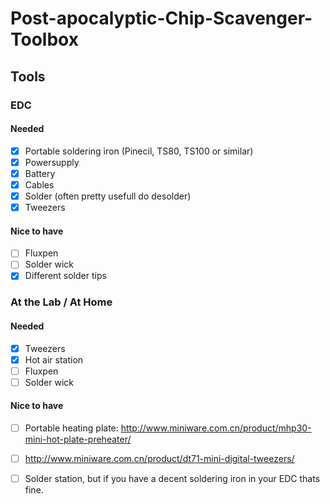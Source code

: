# Post-apocalyptic-Chip-Scavenger-Toolbox


## Tools
### EDC
#### Needed
  - [x] Portable soldering iron  (Pinecil, TS80, TS100 or similar)
  - [x] Powersupply
  - [x] Battery
  - [x] Cables
  - [x] Solder (often pretty usefull do desolder)
  - [x] Tweezers

#### Nice to have
  - [ ] Fluxpen
  - [ ] Solder wick
  - [x] Different solder tips

### At the Lab / At Home
#### Needed
  - [x] Tweezers
  - [x] Hot air station
  - [ ] Fluxpen
  - [ ] Solder wick

#### Nice to have
  - [ ] Portable heating plate: http://www.miniware.com.cn/product/mhp30-mini-hot-plate-preheater/
  - [ ] http://www.miniware.com.cn/product/dt71-mini-digital-tweezers/
  - [ ] Solder station, but if you have a decent soldering iron in your EDC thats fine. 

